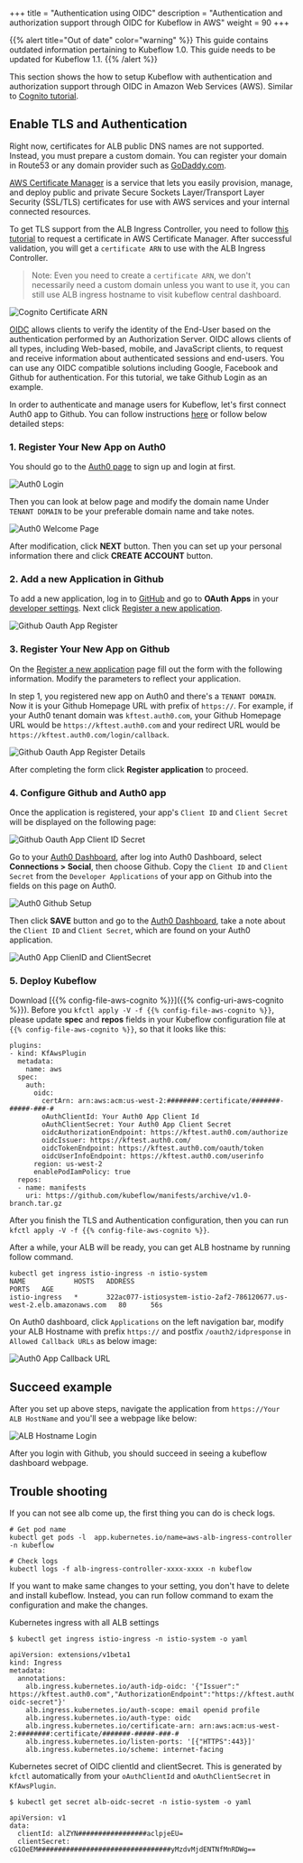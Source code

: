 +++
title = "Authentication using OIDC"
description = "Authentication and authorization support through OIDC for Kubeflow in AWS"
weight = 90
+++

{{% alert title="Out of date" color="warning" %}}
This guide contains outdated information pertaining to Kubeflow 1.0. This guide
needs to be updated for Kubeflow 1.1.
{{% /alert %}}


This section shows the how to setup Kubeflow with authentication and authorization support through OIDC in Amazon Web Services (AWS). Similar to [Cognito tutorial](/docs/aws/authentication/).

## Enable TLS and Authentication

Right now, certificates for ALB public DNS names are not supported. Instead, you must  prepare a custom domain. You can register your domain in Route53 or any domain provider such as [GoDaddy.com](https://www.godaddy.com/).

[AWS Certificate Manager](https://aws.amazon.com/certificate-manager/) is a service that lets you easily provision, manage, and deploy public and private Secure Sockets Layer/Transport Layer Security (SSL/TLS) certificates for use with AWS services and your internal connected resources.

To get TLS support from the ALB Ingress Controller, you need to follow [this tutorial](https://docs.aws.amazon.com/acm/latest/userguide/gs-acm-request-public.html) to request a certificate in AWS Certificate Manager. After successful validation, you will get a `certificate ARN` to use with the ALB Ingress Controller.

> Note: Even you need to create a `certificate ARN`, we don't necessarily need a custom domain unless you want to use it, you can still use ALB ingress hostname to visit kubeflow central dashboard.

<img src="/docs/images/aws/cognito-certarn.png"
  alt="Cognito Certificate ARN"
  class="mt-3 mb-3 border border-info rounded">

[OIDC](https://openid.net/connect/) allows clients to verify the identity of the End-User based on the authentication performed by an Authorization Server. OIDC allows clients of all types, including Web-based, mobile, and JavaScript clients, to request and receive information about authenticated sessions and end-users. You can use any OIDC compatible solutions including Google, Facebook and Github for authentication. For this tutorial, we take Github Login as an example.

In order to authenticate and manage users for Kubeflow, let's first connect Auth0 app to Github. You can follow instructions [here](https://auth0.com/docs/connections/social/github) or follow below detailed steps:

### 1. Register Your New App on Auth0
You should go to the [Auth0 page](https://manage.auth0.com/) to sign up and login at first.

<img src="/docs/images/aws/auth0-login.png"
  alt="Auth0 Login"
  class="mt-3 mb-3 border border-info rounded">

Then you can look at below page and modify the domain name Under `TENANT DOMAIN` to be your preferable domain name and take notes.

<img src="/docs/images/aws/auth0-welcome-page.png"
  alt="Auth0 Welcome Page"
  class="mt-3 mb-3 border border-info rounded">

After modification, click **NEXT** button. Then you can set up your personal information there and click **CREATE ACCOUNT** button.

### 2. Add a new Application in Github
To add a new application, log in to [GitHub](https://github.com/) and go to **OAuth Apps** in your [developer settings](https://github.com/settings/developers). Next click [Register a new application](https://github.com/settings/applications/new).

<img src="/docs/images/aws/github-oauth-app-register.png"
  alt="Github Oauth App Register"
  class="mt-3 mb-3 border border-info rounded">

### 3. Register Your New App on Github
On the [Register a new application](https://github.com/settings/applications/new) page fill out the form with the following information. Modify the parameters to reflect your application.

In step 1, you registered new app on Auth0 and there's a `TENANT DOMAIN`. Now it is your Github Homepage URL with prefix of `https://`. For example, if your Auth0 tenant domain was `kftest.auth0.com`, your Github Homepage URL would be `https://kftest.auth0.com` and your redirect URL would be `https://kftest.auth0.com/login/callback`.

<img src="/docs/images/aws/github-oauth-app-register-details.png"
  alt="Github Oauth App Register Details"
  class="mt-3 mb-3 border border-info rounded">

After completing the form click **Register application** to proceed.

### 4. Configure Github and Auth0 app
Once the application is registered, your app's `Client ID` and `Client Secret` will be displayed on the following page:

<img src="/docs/images/aws/github-oauth-app-client-id-secret.png"
  alt="Github Oauth App Client ID Secret"
  class="mt-3 mb-3 border border-info rounded">

Go to your [Auth0 Dashboard](https://manage.auth0.com/dashboard/), after log into Auth0 Dashboard, select **Connections > Social**, then choose Github. Copy the `Client ID` and `Client Secret` from the `Developer Applications` of your app on Github into the fields on this page on Auth0.

<img src="/docs/images/aws/auth0-github-setup.png"
  alt="Auth0 Github Setup"
  class="mt-3 mb-3 border border-info rounded">

Then click **SAVE** button and go to the [Auth0 Dashboard](https://manage.auth0.com/dashboard/), take a note about the `Client ID` and `Client Secret`, which are found on your Auth0 application.

<img src="/docs/images/aws/auth0-app-client-id-secret.png"
  alt="Auth0 App ClienID and ClientSecret"
  class="mt-3 mb-3 border border-info rounded">

### 5. Deploy Kubeflow

Download [{{% config-file-aws-cognito %}}]({{% config-uri-aws-cognito %}}). Before you `kfctl apply -V -f {{% config-file-aws-cognito %}}`, please update **spec** and **repos** fields in your Kubeflow configuration file at `{{% config-file-aws-cognito %}}`, so that it looks like this:
```
plugins:
- kind: KfAwsPlugin
  metadata:
    name: aws
  spec:
    auth:
      oidc:
        certArn: arn:aws:acm:us-west-2:########:certificate/#######-#####-###-#
        oAuthClientId: Your Auth0 App Client Id
        oAuthClientSecret: Your Auth0 App Client Secret
        oidcAuthorizationEndpoint: https://kftest.auth0.com/authorize
        oidcIssuer: https://kftest.auth0.com/
        oidcTokenEndpoint: https://kftest.auth0.com/oauth/token
        oidcUserInfoEndpoint: https://kftest.auth0.com/userinfo
      region: us-west-2
      enablePodIamPolicy: true
  repos:
  - name: manifests
    uri: https://github.com/kubeflow/manifests/archive/v1.0-branch.tar.gz
```

After you finish the TLS and Authentication configuration, then you can run `kfctl apply -V -f {{% config-file-aws-cognito %}}`.

After a while, your ALB will be ready, you can get ALB hostname by running follow command.

```
kubectl get ingress istio-ingress -n istio-system
NAME            HOSTS   ADDRESS                                                                 PORTS   AGE
istio-ingress   *       322ac077-istiosystem-istio-2af2-786120677.us-west-2.elb.amazonaws.com   80      56s
```

On Auth0 dashboard, click `Applications` on the left navigation bar, modify your ALB Hostname with prefix `https://` and postfix `/oauth2/idpresponse` in `Allowed Callback URLs` as below image:

<img src="/docs/images/aws/auth0-callback-url.png"
  alt="Auth0 App Callback URL"
  class="mt-3 mb-3 border border-info rounded">

## Succeed example

After you set up above steps, navigate the application from `https://Your ALB HostName` and you'll see a webpage like below:

<img src="/docs/images/aws/alb-login.png"
  alt="ALB Hostname Login"
  class="mt-3 mb-3 border border-info rounded">

After you login with Github, you should succeed in seeing a kubeflow dashboard webpage.


## Trouble shooting

If you can not see alb come up, the first thing you can do is check logs.

```
# Get pod name
kubectl get pods -l  app.kubernetes.io/name=aws-alb-ingress-controller -n kubeflow

# Check logs
kubectl logs -f alb-ingress-controller-xxxx-xxxx -n kubeflow
```

If you want to make same changes to your setting, you don't have to delete and install kubeflow. Instead, you can run follow command to
exam the configuration and make the changes.

Kubernetes ingress with all ALB settings

```
$ kubectl get ingress istio-ingress -n istio-system -o yaml

apiVersion: extensions/v1beta1
kind: Ingress
metadata:
  annotations:
    alb.ingress.kubernetes.io/auth-idp-oidc: '{"Issuer":" https://kftest.auth0.com","AuthorizationEndpoint":"https://kftest.auth0.com/authorize","TokenEndpoint":"https://kftest.auth0.com/oauth/token","UserInfoEndpoint":"https://kftest.auth0.com/userinfo","SecretName":"alb-oidc-secret"}'
    alb.ingress.kubernetes.io/auth-scope: email openid profile
    alb.ingress.kubernetes.io/auth-type: oidc
    alb.ingress.kubernetes.io/certificate-arn: arn:aws:acm:us-west-2:########:certificate/#######-#####-###-#
    alb.ingress.kubernetes.io/listen-ports: '[{"HTTPS":443}]'
    alb.ingress.kubernetes.io/scheme: internet-facing

```

Kubernetes secret of OIDC clientId and clientSecret. This is generated by `kfctl` automatically from your `oAuthClientId` and `oAuthClientSecret` in `KfAwsPlugin`.

```
$ kubectl get secret alb-oidc-secret -n istio-system -o yaml

apiVersion: v1
data:
  clientId: alZYN#################aclpjeEU=
  clientSecret: cG1OeEM#################################yMzdvMjdENTNfMnRDWg==
```